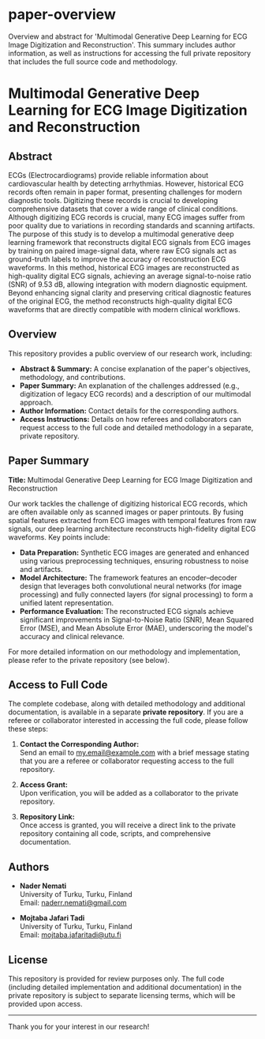 # paper-overview
Overview and abstract for 'Multimodal Generative Deep Learning for ECG Image Digitization and Reconstruction'. This summary includes author information, as well as instructions for accessing the full private repository that includes the full source code and methodology.



# Multimodal Generative Deep Learning for ECG Image Digitization and Reconstruction

## Abstract
ECGs (Electrocardiograms) provide reliable information about cardiovascular health by detecting arrhythmias. However, historical ECG records often remain in paper format, presenting challenges for modern diagnostic tools. Digitizing these records is crucial to developing comprehensive datasets that cover a wide range of clinical conditions. Although digitizing ECG records is crucial, many ECG images suffer from poor quality due to variations in recording standards and scanning artifacts. The purpose of this study is to develop a multimodal generative deep learning framework that reconstructs digital ECG signals from ECG images by training on paired image-signal data, where raw ECG signals act as ground-truth labels to improve the accuracy of reconstruction ECG waveforms. In this method, historical ECG images are reconstructed as high-quality digital ECG signals, achieving an average signal-to-noise ratio (SNR) of 9.53 dB, allowing integration with modern diagnostic equipment. Beyond enhancing signal clarity and preserving critical diagnostic features of the original ECG, the method reconstructs high-quality digital ECG waveforms that are directly compatible with modern clinical workflows.

## Overview

This repository provides a public overview of our research work, including:

- **Abstract & Summary:** A concise explanation of the paper's objectives, methodology, and contributions.
- **Paper Summary:** An explanation of the challenges addressed (e.g., digitization of legacy ECG records) and a description of our multimodal approach.
- **Author Information:** Contact details for the corresponding authors.
- **Access Instructions:** Details on how referees and collaborators can request access to the full code and detailed methodology in a separate, private repository.

## Paper Summary

**Title:** Multimodal Generative Deep Learning for ECG Image Digitization and Reconstruction

Our work tackles the challenge of digitizing historical ECG records, which are often available only as scanned images or paper printouts. By fusing spatial features extracted from ECG images with temporal features from raw signals, our deep learning architecture reconstructs high-fidelity digital ECG waveforms. Key points include:

- **Data Preparation:** Synthetic ECG images are generated and enhanced using various preprocessing techniques, ensuring robustness to noise and artifacts.
- **Model Architecture:** The framework features an encoder–decoder design that leverages both convolutional neural networks (for image processing) and fully connected layers (for signal processing) to form a unified latent representation.
- **Performance Evaluation:** The reconstructed ECG signals achieve significant improvements in Signal-to-Noise Ratio (SNR), Mean Squared Error (MSE), and Mean Absolute Error (MAE), underscoring the model's accuracy and clinical relevance.

For more detailed information on our methodology and implementation, please refer to the private repository (see below).

## Access to Full Code

The complete codebase, along with detailed methodology and additional documentation, is available in a separate **private repository**. If you are a referee or collaborator interested in accessing the full code, please follow these steps:

1. **Contact the Corresponding Author:**  
   Send an email to [my.email@example.com](mailto:my.email@example.com) with a brief message stating that you are a referee or collaborator requesting access to the full repository.

2. **Access Grant:**  
   Upon verification, you will be added as a collaborator to the private repository.

3. **Repository Link:**  
   Once access is granted, you will receive a direct link to the private repository containing all code, scripts, and comprehensive documentation.

## Authors

- **Nader Nemati**  
  University of Turku, Turku, Finland  
  Email: [naderr.nemati@gmail.com](mailto:naderr.nemati@gmail.com)

- **Mojtaba Jafari Tadi**  
  University of Turku, Turku, Finland  
  Email: [mojtaba.jafaritadi@utu.fi](mailto:mojtaba.jafaritadi@utu.fi)

## License

This repository is provided for review purposes only. The full code (including detailed implementation and additional documentation) in the private repository is subject to separate licensing terms, which will be provided upon access.

---

Thank you for your interest in our research!
